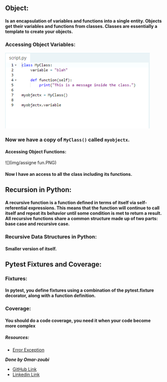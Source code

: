 ## Object:
#### Is an encapsulation of variables and functions into a single entity. Objects get their variables and functions from classes. Classes are essentially a template to create your objects. 
### Accessing Object Variables:
![](img/assigne.PNG)

### Now we have a copy of `MyClass()` called `myobjectx`.
#### Accessing Object Functions:
![](img/assigne fun.PNG)

#### Now I have an access to all the class including its functions.

## Recursion in Python:
#### A recursive function is a function defined in terms of itself via self-referential expressions. This means that the function will continue to call itself and repeat its behavior until some condition is met to return a result. All recursive functions share a common structure made up of two parts: base case and recursive case.
### Recursive Data Structures in Python:
#### Smaller version of itself.


## Pytest Fixtures and Coverage:
### Fixtures:
#### In pytest, you define fixtures using a combination of the pytest.fixture decorator, along with a function definition. 
### Coverage:
#### You should do a code coverage, you need it when your code become more complex
##### Resources:

- [Error Exception](https://www.learnpython.org/en/Classes_and_Objects)





***Done by Omar-zoubi***
- [GitHub Link](https://github.com/Omar-zoubi)
- [Linkedin Link](https://www.linkedin.com/in/omar-alzoubi-54034bb4/)
